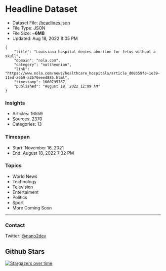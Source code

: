 # Headline Dataset

- Dataset File: [/headlines.json](https://raw.githubusercontent.com/fwd/news/master/headlines.json) 
- File Type: JSON
- File Size: ~**6MB**
- Updated: Aug 18, 2022 8:05 PM

```
{
    "title": "Louisiana hospital denies abortion for fetus without a skull",
    "domain": "nola.com",
    "category": "nottheonion",
    "link": "https://www.nola.com/news/healthcare_hospitals/article_d08b59fe-1e39-11ed-a669-a3570eeed885.html",
    "timestamp": 1660795767,
    "published": "August 18, 2022 12:09 AM"
}
```

### Insights

- Articles: 16559
- Sources: 2370
- Categories: 13

### Timespan

- Start: November 16, 2021
- End: August 18, 2022 7:32 PM

### Topics

- World News
- Technology
- Television
- Entertaiment
- Politics
- Sport
- More Coming Soon

---

### Contact 

Twitter: [@nano2dev](https://twitter.com/nano2dev)

## Github Stars

[![Stargazers over time](https://starchart.cc/fwd/news.svg)](https://starchart.cc/fwd/news)
	